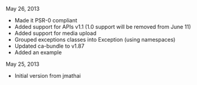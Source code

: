 May 26, 2013
* Made it PSR-0 compliant
* Added support for APIs v1.1 (1.0 support will be removed from June 11)
* Added support for media upload
* Grouped exceptions classes into Exception (using namespaces)
* Updated ca-bundle to v1.87
* Added an example

May 25, 2013
* Initial version from jmathai